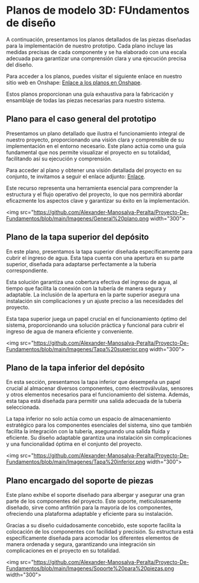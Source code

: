 # Planos de modelo 3D: FUndamentos de diseño
A continuación, presentamos los planos detallados de las piezas diseñadas para la implementación de nuestro prototipo. Cada plano incluye las medidas precisas de cada componente y se ha elaborado con una escala adecuada para garantizar una comprensión clara y una ejecución precisa del diseño.

Para acceder a los planos, puedes visitar el siguiente enlace en nuestro sitio web en Onshape: [Enlace a los planos en Onshape](https://cad.onshape.com/documents/cc9e02225aae8275c3c8f27e/w/b128d80675d2ab795cd25d2e/e/f28ed6c071b9b30cab8a14a2).

Estos planos proporcionan una guía exhaustiva para la fabricación y ensamblaje de todas las piezas necesarias para nuestro sistema.

## Plano para el caso general del prototipo
Presentamos un plano detallado que ilustra el funcionamiento integral de nuestro proyecto, proporcionando una visión clara y comprensible de su implementación en el entorno necesario. Este plano actúa como una guía fundamental que nos permite visualizar el proyecto en su totalidad, facilitando así su ejecución y comprensión.

Para acceder al plano y obtener una visión detallada del proyecto en su conjunto, te invitamos a seguir el enlace adjunto: [Enlace](https://cad.onshape.com/documents/cc9e02225aae8275c3c8f27e/w/b128d80675d2ab795cd25d2e/e/0115bade469a71c71e1744d0).

Este recurso representa una herramienta esencial para comprender la estructura y el flujo operativo del proyecto, lo que nos permitirá abordar eficazmente los aspectos clave y garantizar su éxito en la implementación.

<img src="https://github.com/Alexander-Manosalva-Peralta/Proyecto-De-Fundamentos/blob/main/Imagenes/General%20plano.png width="300">

## Plano de la tapa superior del depósito
En este plano, presentamos la tapa superior diseñada específicamente para cubrir el ingreso de agua. Esta tapa cuenta con una apertura en su parte superior, diseñada para adaptarse perfectamente a la tubería correspondiente.

Esta solución garantiza una cobertura efectiva del ingreso de agua, al tiempo que facilita la conexión con la tubería de manera segura y adaptable. La inclusión de la apertura en la parte superior asegura una instalación sin complicaciones y un ajuste preciso a las necesidades del proyecto.

Esta tapa superior juega un papel crucial en el funcionamiento óptimo del sistema, proporcionando una solución práctica y funcional para cubrir el ingreso de agua de manera eficiente y conveniente.

<img src="https://github.com/Alexander-Manosalva-Peralta/Proyecto-De-Fundamentos/blob/main/Imagenes/Tapa%20superior.png width="300">

## Plano de la tapa inferior del depósito 
En esta sección, presentamos la tapa inferior que desempeña un papel crucial al almacenar diversos componentes, como electroválvulas, sensores y otros elementos necesarios para el funcionamiento del sistema. Además, esta tapa está diseñada para permitir una salida adecuada de la tubería seleccionada.

La tapa inferior no solo actúa como un espacio de almacenamiento estratégico para los componentes esenciales del sistema, sino que también facilita la integración con la tubería, asegurando una salida 
fluida y eficiente. Su diseño adaptable garantiza una instalación sin complicaciones y una funcionalidad óptima en el conjunto del proyecto. 

<img src="https://github.com/Alexander-Manosalva-Peralta/Proyecto-De-Fundamentos/blob/main/Imagenes/Tapa%20inferior.png width="300">

## Plano encargado del soporte de piezas
Este plano exhibe el soporte diseñado para albergar y asegurar una gran parte de los componentes del proyecto. Este soporte, meticulosamente diseñado, sirve como anfitrión para la mayoría de los componentes, ofreciendo una plataforma adaptable y eficiente para su instalación.

Gracias a su diseño cuidadosamente concebido, este soporte facilita la colocación de los componentes con facilidad y precisión. Su estructura está específicamente diseñada para acomodar los diferentes elementos de manera ordenada y segura, garantizando una integración sin complicaciones en el proyecto en su totalidad.

<img src="https://github.com/Alexander-Manosalva-Peralta/Proyecto-De-Fundamentos/blob/main/Imagenes/Soporte%20para%20piezas.png width="300">


